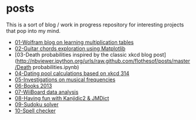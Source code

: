 posts
=====

This is a sort of blog / work in progress repository for interesting projects that pop into my mind.

- [01-Wolfram blog on learning multiplication tables](http://nbviewer.ipython.org/urls/raw.github.com/flothesof/posts/master/12%2520tables.ipynb)
- [02-Guitar chords exploration using Matplotlib](http://nbviewer.ipython.org/urls/raw.github.com/flothesof/posts/master/accords%20de%20guitare.ipynb)
- [03-Death probabilities inspired by the classic xkcd blog post](http://nbviewer.ipython.org/urls/raw.github.com/flothesof/posts/master/Death probabilities.ipynb)
- [04-Dating pool calculations based on xkcd 314](http://nbviewer.ipython.org/urls/raw.github.com/flothesof/posts/master/xkcd%20-%20Dating%20Pools.ipynb)
- [05-Investigations on musical frequencies](http://nbviewer.ipython.org/urls/raw.github.com/flothesof/posts/master/Musical%20frequencies.ipynb)
- [06-Books 2013](http://nbviewer.ipython.org/urls/raw.github.com/flothesof/posts/master/Books%202013.ipynb)
- [07-WiiBoard data analysis](http://nbviewer.ipython.org/urls/raw.github.com/flothesof/posts/master/WiiBoard%20data%20analysis.ipynb)
- [08-Having fun with Kanjidic2 & JMDict](http://nbviewer.ipython.org/urls/raw.github.com/flothesof/posts/master/Kanjidic2%2520%26%2520JMDict.ipynb)
- [09-Sudoku solver](http://nbviewer.ipython.org/urls/raw.github.com/flothesof/posts/master/Sudoku%20solver.ipynb)
- [10-Spell checker](http://nbviewer.ipython.org/urls/raw.github.com/flothesof/posts/masterSpelling%20corrector.ipynb)